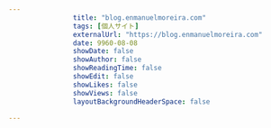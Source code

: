 ---
                title: "blog.enmanuelmoreira.com"
                tags: [個人サイト]
                externalUrl: "https://blog.enmanuelmoreira.com"
                date: 9960-08-08
                showDate: false
                showAuthor: false
                showReadingTime: false
                showEdit: false
                showLikes: false
                showViews: false
                layoutBackgroundHeaderSpace: false
                ---

